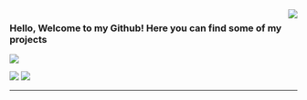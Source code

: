 <img align='right' src="https://github-readme-stats.vercel.app/api?username=zaksenards&show_icons=true&title_color=783c00&text_color=af552e&icon_color=783c00&bg_color=f8efd4&cache_seconds=2300">

### Hello, Welcome to my Github! Here you can find some of my projects

<img src="https://img.shields.io/static/v1?label=Overview&message=zaksenards&color=f8efd4&style=for-the-badge&logo=GitHub">

<p align="left">
  <a href="" alt="Gmail">
  <img src="https://img.shields.io/badge/-Gmail-FF0000?style=flat-square&labelColor=FF0000&logo=gmail&logoColor=white&link=isaacsenards@gmail.com" /></a>

  <a href="https://t.me/zaksenards" alt="Telegram">
  <img src="https://img.shields.io/badge/-Telegram-0088cc?style=flat-square&labelColor=0088cc&logo=Telegram&logoColor=white&link=t.me/zaksenards"/></a>
</p>

<hr>
